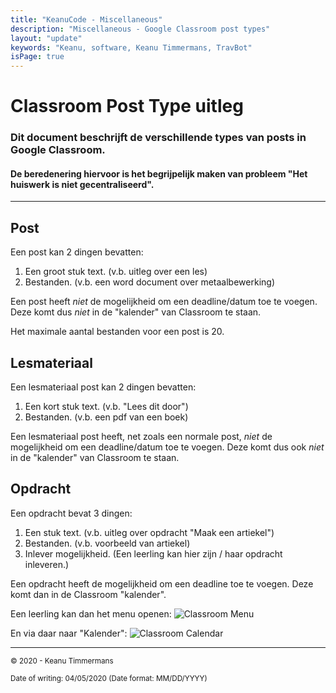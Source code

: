 ```yaml
---
title: "KeanuCode - Miscellaneous"
description: "Miscellaneous - Google Classroom post types"
layout: "update"
keywords: "Keanu, software, Keanu Timmermans, TravBot"
isPage: true
---
```

# Classroom Post Type uitleg

### Dit document beschrijft de verschillende types van posts in Google Classroom.

#### De beredenering hiervoor is het begrijpelijk maken van probleem "Het huiswerk is niet gecentraliseerd".

---

## Post

Een post kan 2 dingen bevatten:

1. Een groot stuk text. (v.b. uitleg over een les)
2. Bestanden. (v.b. een word document over metaalbewerking)

Een post heeft *niet* de mogelijkheid om een deadline/datum toe te voegen. Deze komt dus *niet* in de "kalender" van Classroom te staan.

Het maximale aantal bestanden voor een post is 20.

## Lesmateriaal

Een lesmateriaal post kan 2 dingen bevatten:

1. Een kort stuk text. (v.b. "Lees dit door")
2. Bestanden. (v.b. een pdf van een boek)

Een lesmateriaal post heeft, net zoals een normale post, *niet* de mogelijkheid om een deadline/datum toe te voegen. Deze komt dus ook *niet* in de "kalender" van Classroom te staan.

## Opdracht

Een opdracht bevat 3 dingen:

1. Een stuk text. (v.b. uitleg over opdracht "Maak een artiekel")
2. Bestanden. (v.b. voorbeeld van artiekel)
3. Inlever mogelijkheid. (Een leerling kan hier zijn / haar opdracht inleveren.)

Een opdracht heeft de mogelijkheid om een deadline toe te voegen. Deze komt dan in de Classroom "kalender".

Een leerling kan dan het menu openen:
![Classroom Menu](https://github.com/keanuplayz/KeanuWebsite/tree/docpad-reinstate/src/static/classroom-types/class-1.png "Classroom Menu")

En via daar naar "Kalender":
![Classroom Calendar](https://github.com/keanuplayz/KeanuWebsite/tree/docpad-reinstate/src/static/classroom-types/class-2.png "Classroom Menu")

---
<sub>&copy; 2020 - Keanu Timmermans</sub>

<sub>Date of writing: 04/05/2020 (Date format: MM/DD/YYYY)</sub>